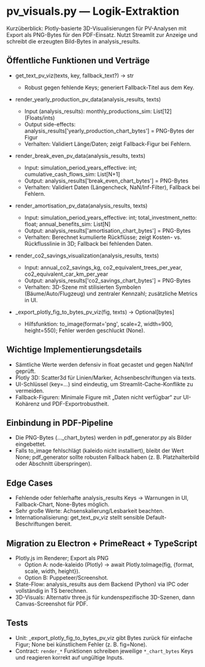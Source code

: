 # pv_visuals.py — Logik-Extraktion

Kurzüberblick: Plotly-basierte 3D-Visualisierungen für PV-Analysen mit Export als PNG-Bytes für den PDF-Einsatz. Nutzt Streamlit zur Anzeige und schreibt die erzeugten Bild-Bytes in analysis_results.

## Öffentliche Funktionen und Verträge

- get_text_pv_viz(texts, key, fallback_text?) -> str
  - Robust gegen fehlende Keys; generiert Fallback-Titel aus dem Key.

- render_yearly_production_pv_data(analysis_results, texts)
  - Input (analysis_results): monthly_productions_sim: List[12] (Floats/ints)
  - Output side-effects: analysis_results['yearly_production_chart_bytes'] = PNG-Bytes der Figur
  - Verhalten: Validiert Länge/Daten; zeigt Fallback-Figur bei Fehlern.

- render_break_even_pv_data(analysis_results, texts)
  - Input: simulation_period_years_effective: int; cumulative_cash_flows_sim: List[N+1]
  - Output: analysis_results['break_even_chart_bytes'] = PNG-Bytes
  - Verhalten: Validiert Daten (Längencheck, NaN/Inf-Filter), Fallback bei Fehlern.

- render_amortisation_pv_data(analysis_results, texts)
  - Input: simulation_period_years_effective: int; total_investment_netto: float; annual_benefits_sim: List[N]
  - Output: analysis_results['amortisation_chart_bytes'] = PNG-Bytes
  - Verhalten: Berechnet kumulierte Rückflüsse; zeigt Kosten- vs. Rückflusslinie in 3D; Fallback bei fehlenden Daten.

- render_co2_savings_visualization(analysis_results, texts)
  - Input: annual_co2_savings_kg, co2_equivalent_trees_per_year, co2_equivalent_car_km_per_year
  - Output: analysis_results['co2_savings_chart_bytes'] = PNG-Bytes
  - Verhalten: 3D-Szene mit stilisierten Symbolen (Bäume/Auto/Flugzeug) und zentraler Kennzahl; zusätzliche Metrics in UI.

- _export_plotly_fig_to_bytes_pv_viz(fig, texts) -> Optional[bytes]
  - Hilfsfunktion: to_image(format='png', scale=2, width=900, height=550); Fehler werden geschluckt (None).

## Wichtige Implementierungsdetails

- Sämtliche Werte werden defensiv in float gecastet und gegen NaN/Inf geprüft.
- Plotly 3D: Scatter3d für Linien/Marker, Achsenbeschriftungen via texts.
- UI-Schlüssel (key=...) sind eindeutig, um Streamlit-Cache-Konflikte zu vermeiden.
- Fallback-Figuren: Minimale Figure mit „Daten nicht verfügbar“ zur UI-Kohärenz und PDF-Exportrobustheit.

## Einbindung in PDF-Pipeline

- Die PNG-Bytes (…_chart_bytes) werden in pdf_generator.py als Bilder eingebettet.
- Falls to_image fehlschlägt (kaleido nicht installiert), bleibt der Wert None; pdf_generator sollte robusten Fallback haben (z. B. Platzhalterbild oder Abschnitt überspringen).

## Edge Cases

- Fehlende oder fehlerhafte analysis_results Keys -> Warnungen in UI, Fallback-Chart, None-Bytes möglich.
- Sehr große Werte: Achsenskalierung/Lesbarkeit beachten.
- Internationalisierung: get_text_pv_viz stellt sensible Default-Beschriftungen bereit.

## Migration zu Electron + PrimeReact + TypeScript

- Plotly.js im Renderer; Export als PNG
  - Option A: node-kaleido (Plotly) -> await Plotly.toImage(fig, {format, scale, width, height}).
  - Option B: Puppeteer/Screenshot.
- State-Flow: analysis_results aus dem Backend (Python) via IPC oder vollständig in TS berechnen.
- 3D-Visuals: Alternativ three.js für kundenspezifische 3D-Szenen, dann Canvas-Screenshot für PDF.

## Tests

- Unit: _export_plotly_fig_to_bytes_pv_viz gibt Bytes zurück für einfache Figur; None bei künstlichem Fehler (z. B. fig=None).
- Contract: `render_*` Funktionen schreiben jeweilige `*_chart_bytes` Keys und reagieren korrekt auf ungültige Inputs.
